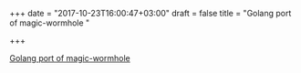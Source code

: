+++
date = "2017-10-23T16:00:47+03:00"
draft = false
title = "Golang port of magic-wormhole  "

+++

<p><a href="https://github.com/schollz/croc">Golang port of magic-wormhole  </a></p>
